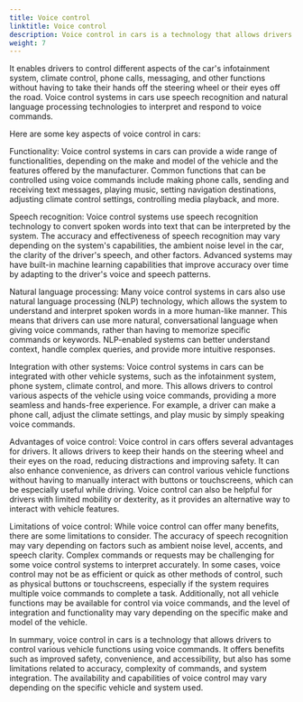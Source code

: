 ```yaml
---
title: Voice control
linktitle: Voice control
description: Voice control in cars is a technology that allows drivers to interact with various vehicle features and functions using voice commands.
weight: 7
---
```

<!-- markdownlint-disable MD033 -->

 It enables drivers to control different aspects of the car's infotainment system, climate control, phone calls, messaging, and other functions without having to take their hands off the steering wheel or their eyes off the road. Voice control systems in cars use speech recognition and natural language processing technologies to interpret and respond to voice commands.

Here are some key aspects of voice control in cars:

Functionality: Voice control systems in cars can provide a wide range of functionalities, depending on the make and model of the vehicle and the features offered by the manufacturer. Common functions that can be controlled using voice commands include making phone calls, sending and receiving text messages, playing music, setting navigation destinations, adjusting climate control settings, controlling media playback, and more.

Speech recognition: Voice control systems use speech recognition technology to convert spoken words into text that can be interpreted by the system. The accuracy and effectiveness of speech recognition may vary depending on the system's capabilities, the ambient noise level in the car, the clarity of the driver's speech, and other factors. Advanced systems may have built-in machine learning capabilities that improve accuracy over time by adapting to the driver's voice and speech patterns.

Natural language processing: Many voice control systems in cars also use natural language processing (NLP) technology, which allows the system to understand and interpret spoken words in a more human-like manner. This means that drivers can use more natural, conversational language when giving voice commands, rather than having to memorize specific commands or keywords. NLP-enabled systems can better understand context, handle complex queries, and provide more intuitive responses.

Integration with other systems: Voice control systems in cars can be integrated with other vehicle systems, such as the infotainment system, phone system, climate control, and more. This allows drivers to control various aspects of the vehicle using voice commands, providing a more seamless and hands-free experience. For example, a driver can make a phone call, adjust the climate settings, and play music by simply speaking voice commands.

Advantages of voice control: Voice control in cars offers several advantages for drivers. It allows drivers to keep their hands on the steering wheel and their eyes on the road, reducing distractions and improving safety. It can also enhance convenience, as drivers can control various vehicle functions without having to manually interact with buttons or touchscreens, which can be especially useful while driving. Voice control can also be helpful for drivers with limited mobility or dexterity, as it provides an alternative way to interact with vehicle features.

Limitations of voice control: While voice control can offer many benefits, there are some limitations to consider. The accuracy of speech recognition may vary depending on factors such as ambient noise level, accents, and speech clarity. Complex commands or requests may be challenging for some voice control systems to interpret accurately. In some cases, voice control may not be as efficient or quick as other methods of control, such as physical buttons or touchscreens, especially if the system requires multiple voice commands to complete a task. Additionally, not all vehicle functions may be available for control via voice commands, and the level of integration and functionality may vary depending on the specific make and model of the vehicle.

In summary, voice control in cars is a technology that allows drivers to control various vehicle functions using voice commands. It offers benefits such as improved safety, convenience, and accessibility, but also has some limitations related to accuracy, complexity of commands, and system integration. The availability and capabilities of voice control may vary depending on the specific vehicle and system used.
